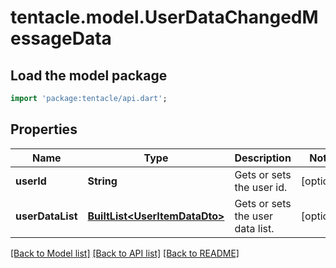 # tentacle.model.UserDataChangedMessageData

## Load the model package
```dart
import 'package:tentacle/api.dart';
```

## Properties
Name | Type | Description | Notes
------------ | ------------- | ------------- | -------------
**userId** | **String** | Gets or sets the user id. | [optional] 
**userDataList** | [**BuiltList&lt;UserItemDataDto&gt;**](UserItemDataDto.md) | Gets or sets the user data list. | [optional] 

[[Back to Model list]](../README.md#documentation-for-models) [[Back to API list]](../README.md#documentation-for-api-endpoints) [[Back to README]](../README.md)


